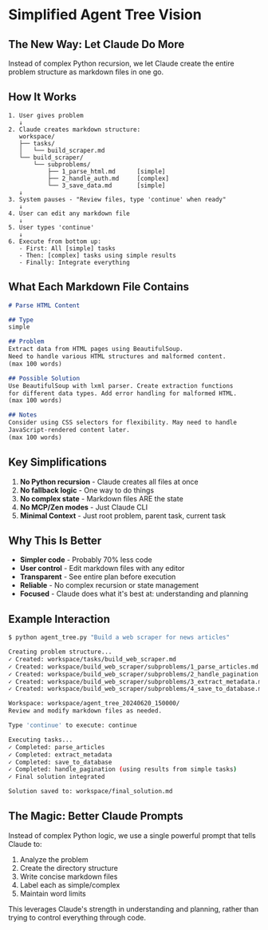 # Simplified Agent Tree Vision

## The New Way: Let Claude Do More

Instead of complex Python recursion, we let Claude create the entire problem structure as markdown files in one go.

## How It Works

```
1. User gives problem
   ↓
2. Claude creates markdown structure:
   workspace/
   ├── tasks/
   │   └── build_scraper.md
   └── build_scraper/
       └── subproblems/
           ├── 1_parse_html.md      [simple]
           ├── 2_handle_auth.md     [complex]
           └── 3_save_data.md       [simple]
   ↓
3. System pauses - "Review files, type 'continue' when ready"
   ↓
4. User can edit any markdown file
   ↓
5. User types 'continue'
   ↓
6. Execute from bottom up:
   - First: All [simple] tasks
   - Then: [complex] tasks using simple results
   - Finally: Integrate everything
```

## What Each Markdown File Contains

```markdown
# Parse HTML Content

## Type
simple

## Problem
Extract data from HTML pages using BeautifulSoup.
Need to handle various HTML structures and malformed content.
(max 100 words)

## Possible Solution  
Use BeautifulSoup with lxml parser. Create extraction functions
for different data types. Add error handling for malformed HTML.
(max 100 words)

## Notes
Consider using CSS selectors for flexibility. May need to handle
JavaScript-rendered content later.
(max 100 words)
```

## Key Simplifications

1. **No Python recursion** - Claude creates all files at once
2. **No fallback logic** - One way to do things
3. **No complex state** - Markdown files ARE the state
4. **No MCP/Zen modes** - Just Claude CLI
5. **Minimal Context** - Just root problem, parent task, current task

## Why This Is Better

- **Simpler code** - Probably 70% less code
- **User control** - Edit markdown files with any editor
- **Transparent** - See entire plan before execution
- **Reliable** - No complex recursion or state management
- **Focused** - Claude does what it's best at: understanding and planning

## Example Interaction

```bash
$ python agent_tree.py "Build a web scraper for news articles"

Creating problem structure...
✓ Created: workspace/tasks/build_web_scraper.md
✓ Created: workspace/build_web_scraper/subproblems/1_parse_articles.md [simple]
✓ Created: workspace/build_web_scraper/subproblems/2_handle_pagination.md [complex]
✓ Created: workspace/build_web_scraper/subproblems/3_extract_metadata.md [simple]
✓ Created: workspace/build_web_scraper/subproblems/4_save_to_database.md [simple]

Workspace: workspace/agent_tree_20240620_150000/
Review and modify markdown files as needed.

Type 'continue' to execute: continue

Executing tasks...
✓ Completed: parse_articles
✓ Completed: extract_metadata  
✓ Completed: save_to_database
✓ Completed: handle_pagination (using results from simple tasks)
✓ Final solution integrated

Solution saved to: workspace/final_solution.md
```

## The Magic: Better Claude Prompts

Instead of complex Python logic, we use a single powerful prompt that tells Claude to:
1. Analyze the problem
2. Create the directory structure
3. Write concise markdown files
4. Label each as simple/complex
5. Maintain word limits

This leverages Claude's strength in understanding and planning, rather than trying to control everything through code.